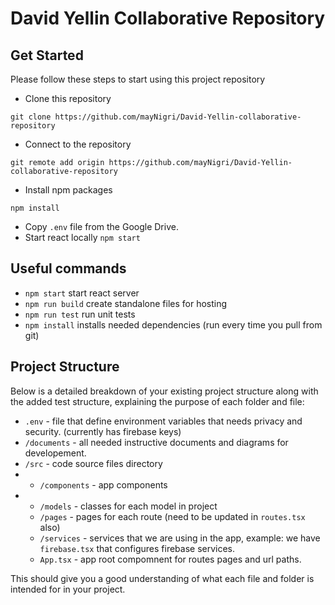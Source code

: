# David Yellin Collaborative Repository

## Get Started
Please follow these steps to start using this project repository
- Clone this repository
```
git clone https://github.com/mayNigri/David-Yellin-collaborative-repository
```
- Connect to the repository
```
git remote add origin https://github.com/mayNigri/David-Yellin-collaborative-repository
```
- Install npm packages
```
npm install
```
- Copy `.env` file from the Google Drive.
- Start react locally `npm start`

## Useful commands
- `npm start` start react server
- `npm run build` create standalone files for hosting
- `npm run test` run unit tests
- `npm install` installs needed dependencies (run every time you pull from git)

## Project Structure
Below is a detailed breakdown of your existing project structure along with the added test structure, explaining the purpose of each folder and file:

 - `.env` - file that define environment variables that needs privacy and security. (currently has firebase keys)
- `/documents` - all needed instructive documents and diagrams for developement.
- `/src` - code source files directory
- - `/components` - app components
- - `/models` - classes for each model in project
  - `/pages` - pages for each route (need to be updated in `routes.tsx` also)
  - `/services` - services that we are using in the app, example: we have `firebase.tsx` that configures firebase services.
  - `App.tsx` - app root compomnent for routes pages and url paths.


This should give you a good understanding of what each file and folder is intended for in your project.
